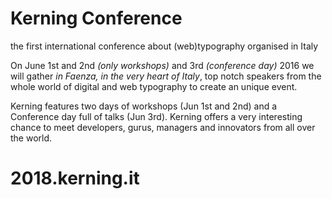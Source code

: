 Kerning Conference
==================

the first international conference about (web)typography organised in Italy

On June 1st and 2nd *(only workshops)* and 3rd *(conference day)* 2016 we will gather *in Faenza, in the very heart of Italy*, top notch speakers from the whole world of digital and web typography to create an unique event.

Kerning features two days of workshops (Jun 1st and 2nd) and a Conference day full of talks (Jun 3rd). Kerning offers a very interesting chance to meet developers, gurus, managers and innovators from all over the world.
# 2018.kerning.it
